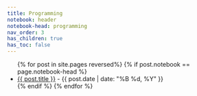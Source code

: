 ```yaml
---
title: Programming
notebook: header
notebook-head: programming
nav_order: 3
has_children: true
has_toc: false
---
```


<ul>
{% for post in site.pages reversed%}
{% if post.notebook == page.notebook-head %}
    <li>
    <a href="{{ post.url | absolute_url }}">{{ post.title }}</a> 
    - {{ post.date | date: "%B %d, %Y" }}
    </li>
{% endif %}
{% endfor %}
</ul>